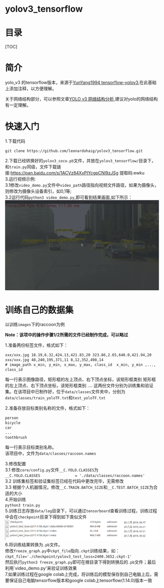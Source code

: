 yolov3_tensorflow
===========================================   
# 目录
[TOC]

# 简介   
yolo_v3 的tensorflow版本，来源于[YunYang1994 tensorflow-yolov3](https://github.com/YunYang1994/tensorflow-yolov3),在此基础上添加注释，以方便理解。   
      
关于网络结构部分，可以参照文章[YOLO v3 网络结构分析](https://blog.csdn.net/leonardohaig/article/details/90346325),建议对yolo的网络结构有一定理解。    
  
# 快速入门
1.下载代码
```
git clone https://github.com/leonardohaig/yolov3_tensorflow.git
```
2.下载已经转换好的`yolov3_coco.pb`文件，并放在`yolov3_tensorflow/`目录下，和`train.py`同级，文件下载链接:https://pan.baidu.com/s/1ACVz84XxPIYcgpCNl9zJSg 提取码:ewku     
3.运行视频示例:   
3.1修改`video_demo.py`文件中`video_path`路径指向视频文件路径，如果为摄像头，则修改为摄像头设备索引，如0,1等;      
3.2运行代码`python3 video_demo.py`,即可看到结果画面,如下所示：  
![检测结果](doc/detectRes.gif)   

# 训练自己的数据集    
以训练`images`下的raccoon为例  

**Note：该项中的操作步骤1/2所需的文件已经制作完成，可以略过**    
    
1.准备两份标签文件，格式如下：
```
xxx/xxx.jpg 18.19,6.32,424.13,421.83,20 323.86,2.65,640.0,421.94,20 
xxx/xxx.jpg 48,240,195,371,11 8,12,352,498,14
# image_path x_min, y_min, x_max, y_max, class_id  x_min, y_min ,..., class_id 
```
每一行表示图像路径，矩形框的左上顶点、右下顶点坐标，该矩形框类别  矩形框的左上顶点、右下顶点坐标，该矩形框类别  ....
这两份文件分别为训练集和验证集。在该项目中已制作好，位于`data/classes`文件夹中，分别为`data/classes/train_yoloTF.txt`和`test_yoloTF.txt`   
   
2.准备存放目标类别名称的文件，格式如下：   
```  
person
bicycle
car
...
toothbrush
```
每一行表示目标类别名称。    
该项目中，文件为`data/classes/raccoon.names`       
     
3.修改配置  
3.1 修改`core/config.py`文件`__C.YOLO.CLASSES`为    
`__C.YOLO.CLASSES                = './data/classes/raccoon.names'`    
3.2 训练集标签和验证集标签已经在代码中更改完毕，无需修改    
3.3 根据个人机器情况，修改`__C.TRAIN.BATCH_SIZE`和`__C.TEST.BATCH_SIZE`为合适的大小   
4.开始训练   
`python3 train.py`   
5.训练日志存放`data/log`目录下，可以通过`tensorboard`查看训练过程，训练过程中会在`checkpoint`目录下得到如下类似文件   
![训练结果](doc/trainres.png)    
6.将训练结果转换为`.pb`文件。   
修改`freeze_graph.py`中`ckpt_file`指向`.ckpt`训练结果，如：`ckpt_file='./checkpoint/yolov3_test_loss=2400.3652.ckpt-1'`  
然后执行`python3 freeze_graph.py`即可在根目录下得到转换后的`.pb`文件；最后利用`video_demo.py'来验证训练效果    
7.如果训练过程在google colab上完成，将训练后的模型保存到自己电脑上后，需要保证自己电脑tensorflow版本和google colab上tensorflow(1.14.0)版本一致 